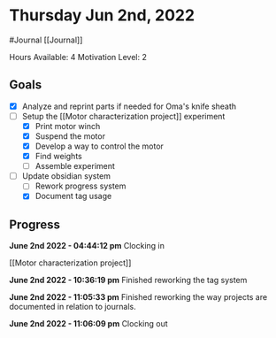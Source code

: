 # Thursday Jun 2nd, 2022
#Journal [[Journal]]

Hours Available: 4
Motivation Level: 2

## Goals
- [x] Analyze and reprint parts if needed for Oma's knife sheath
- [ ] Setup the [[Motor characterization project]] experiment
	- [x] Print motor winch
	- [x] Suspend the motor
	- [x] Develop a way to control the motor
	- [x] Find weights
	- [ ] Assemble experiment
- [ ] Update obsidian system
	- [ ] Rework progress system
	- [x] Document tag usage

## Progress
**June 2nd 2022 - 04:44:12 pm** 
Clocking in

[[Motor characterization project]]

**June 2nd 2022 - 10:36:19 pm**
Finished reworking the tag system

**June 2nd 2022 - 11:05:33 pm** 
Finished reworking the way projects are documented in relation to journals.

**June 2nd 2022 - 11:06:09 pm** 
Clocking out